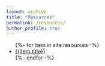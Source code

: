 ```yaml
---
layout: archive
title: "Resources"
permalink: /resources/
author_profile: true
---
```


<ul>
{%- for item in site.resources -%}
    <li><a href="{{site.base_url}}{{item.url}}">{{item.title}}</a></li>
{%- endfor -%}
</ul>
